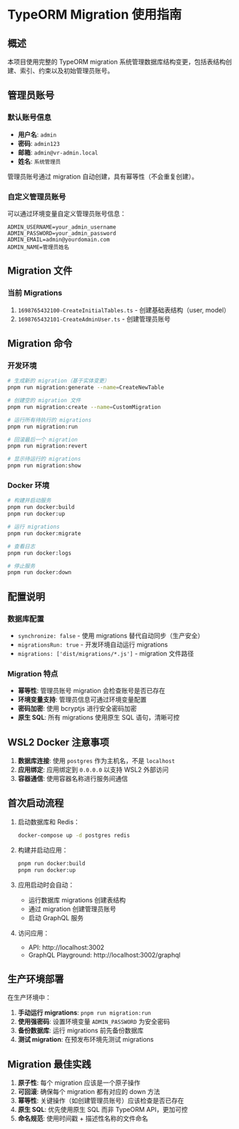 # TypeORM Migration 使用指南

## 概述

本项目使用完整的 TypeORM migration 系统管理数据库结构变更，包括表结构创建、索引、约束以及初始管理员账号。

## 管理员账号

### 默认账号信息
- **用户名**: `admin`
- **密码**: `admin123`
- **邮箱**: `admin@vr-admin.local`
- **姓名**: `系统管理员`

管理员账号通过 migration 自动创建，具有幂等性（不会重复创建）。

### 自定义管理员账号
可以通过环境变量自定义管理员账号信息：

```env
ADMIN_USERNAME=your_admin_username
ADMIN_PASSWORD=your_admin_password
ADMIN_EMAIL=admin@yourdomain.com
ADMIN_NAME=管理员姓名
```

## Migration 文件

### 当前 Migrations
1. `1698765432100-CreateInitialTables.ts` - 创建基础表结构（user, model）
2. `1698765432101-CreateAdminUser.ts` - 创建管理员账号

## Migration 命令

### 开发环境
```bash
# 生成新的 migration（基于实体变更）
pnpm run migration:generate --name=CreateNewTable

# 创建空的 migration 文件
pnpm run migration:create --name=CustomMigration

# 运行所有待执行的 migrations
pnpm run migration:run

# 回滚最后一个 migration
pnpm run migration:revert

# 显示待运行的 migrations
pnpm run migration:show
```

### Docker 环境
```bash
# 构建并启动服务
pnpm run docker:build
pnpm run docker:up

# 运行 migrations
pnpm run docker:migrate

# 查看日志
pnpm run docker:logs

# 停止服务
pnpm run docker:down
```

## 配置说明

### 数据库配置
- `synchronize: false` - 使用 migrations 替代自动同步（生产安全）
- `migrationsRun: true` - 开发环境自动运行 migrations
- `migrations: ['dist/migrations/*.js']` - migration 文件路径

### Migration 特点
- **幂等性**: 管理员账号 migration 会检查账号是否已存在
- **环境变量支持**: 管理员信息可通过环境变量配置
- **密码加密**: 使用 bcryptjs 进行安全密码加密
- **原生 SQL**: 所有 migrations 使用原生 SQL 语句，清晰可控

## WSL2 Docker 注意事项

1. **数据库连接**: 使用 `postgres` 作为主机名，不是 `localhost`
2. **应用绑定**: 应用绑定到 `0.0.0.0` 以支持 WSL2 外部访问
3. **容器通信**: 使用容器名称进行服务间通信

## 首次启动流程

1. 启动数据库和 Redis：
   ```bash
   docker-compose up -d postgres redis
   ```

2. 构建并启动应用：
   ```bash
   pnpm run docker:build
   pnpm run docker:up
   ```

3. 应用启动时会自动：
   - 运行数据库 migrations 创建表结构
   - 通过 migration 创建管理员账号
   - 启动 GraphQL 服务

4. 访问应用：
   - API: http://localhost:3002
   - GraphQL Playground: http://localhost:3002/graphql

## 生产环境部署

在生产环境中：

1. **手动运行 migrations**: `pnpm run migration:run`
2. **使用强密码**: 设置环境变量 `ADMIN_PASSWORD` 为安全密码
3. **备份数据库**: 运行 migrations 前先备份数据库
4. **测试 migration**: 在预发布环境先测试 migrations

## Migration 最佳实践

1. **原子性**: 每个 migration 应该是一个原子操作
2. **可回滚**: 确保每个 migration 都有对应的 down 方法
3. **幂等性**: 关键操作（如创建管理员账号）应该检查是否已存在
4. **原生 SQL**: 优先使用原生 SQL 而非 TypeORM API，更加可控
5. **命名规范**: 使用时间戳 + 描述性名称的文件命名